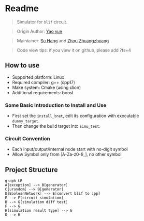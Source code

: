# Readme

> Simulator for `blif` circuit.

> Origin Author: [Yao yue](https://github.com/tripack45)

> Maintainer: [Su Hang](https://github.com/tonyfloatersu) and [Zhou Zhuangzhuang](https://github.com/zzhou612)

> Code view tips: if you view it on github, please add ?ts=4

## How to use

- Supported platform: Linux
- Required compiler: g++ (cpp17)
- Make system: Cmake (using clion)
- Additional requirements: boost

### Some Basic Introduction to Install and Use

- First set the `install_bnet`, edit its configuration with executable `dummy_target`.
- Then change the build target into `simu_test`.

### Circuit Convention

- Each input/output/internal node start with no-digit symbol
- Allow Symbol only from [A-Za-z0-9_], no other symbol

## Project Structure

```mermaid
graph LR
A[exception] --> B[generator]
C[urandom] --> B[generator]
D[BooleanNetwork] --> E[convert blif to cpp]
E --> F[circuit simulation]
B --> G[simulation diff test]
F --> G
H[simulation result type] --> G
D --> H
```